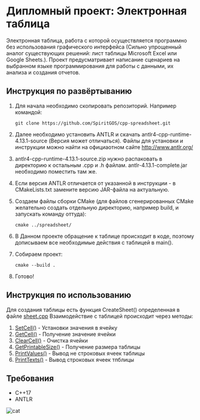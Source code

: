 # Дипломный проект: Электронная таблица
Электронная таблица, работа с которой осуществляется программно без использования графического интерфейса (Сильно упрощенный аналог существующих решений: лист таблицы Microsoft Excel или Google Sheets.). Проект предусматривает написание сценариев на выбранном языке программирования для работы с данными, их анализа и создания отчетов. 
## Инструкция по развёртыванию
1. Для начала необходимо скопировать репозиторий. Например командой:
   
   ```
   git clone https://github.com/SpiritGOS/cpp-spreadsheet.git
   ```
2. Далее необходимо установить ANTLR и скачать antlr4-cpp-runtime-4.13.1-source (Версия может отличаться). Файлы для установки и инструкции можно найти на официаотном сайте http://www.antlr.org/
3. antlr4-cpp-runtime-4.13.1-source.zip нужно распаковать в директорию к остальным .cpp и .h файлам. antlr-4.13.1-complete.jar необходимо поместить там же.
4. Если версия ANTLR отличается от указанной в инструкции - в CMakeLists.txt замените версию JAR-файла на актуальную.
5. Создаем файлы сборки CMake (для файлов сгенерированных CMake желательно создать отдельную директорию, например build, и запускать команду оттуда):

   ```
   cmake ../spreadsheet/
   ```
6. В Данном проекте обращение к таблице происходит в коде, поэтому дописываем все необходимые действия с таблицей в main().
7. Собираем проект:

   ```
   cmake --build .
   ```
8. Готово!
## Инструкция по использованию
Для создания таблицы есть функция CreateSheet() определенная в файле [sheet.cpp](https://github.com/SpiritGOS/cpp-spreadsheet/blob/main/spreadsheet/sheet.cpp#L101)
Взаимодействие с таблицей происходит через методы:
1. [SetCell()](https://github.com/SpiritGOS/cpp-spreadsheet/blob/main/spreadsheet/sheet.cpp#L14) - Установки значения в ячейку
2. [GetCell()](https://github.com/SpiritGOS/cpp-spreadsheet/blob/main/spreadsheet/sheet.cpp#L32) - Получение значение ячейки
3. [ClearCell()](https://github.com/SpiritGOS/cpp-spreadsheet/blob/main/spreadsheet/sheet.cpp#L51) - Очистка ячейки
4. [GetPrintableSize()](https://github.com/SpiritGOS/cpp-spreadsheet/blob/main/spreadsheet/sheet.cpp#L61) - Получение размера таблицы
5. [PrintValues()](https://github.com/SpiritGOS/cpp-spreadsheet/blob/main/spreadsheet/sheet.cpp#L77) - Вывод не строковых ячеек таблицы
6. [PrintTexts()](https://github.com/SpiritGOS/cpp-spreadsheet/blob/main/spreadsheet/sheet.cpp#L90) - Вывод строковых ячеек тпблицы
## Требования
- C++17
- ANTLR

![cat](https://github.com/SpiritGOS/cpp-spreadsheet/assets/62353945/1c7cc962-e8cb-4086-83ff-32152404aa8d)
